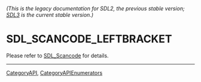 ###### (This is the legacy documentation for SDL2, the previous stable version; [SDL3](https://wiki.libsdl.org/SDL3/) is the current stable version.)
# SDL_SCANCODE_LEFTBRACKET

Please refer to [SDL_Scancode](SDL_Scancode) for details.

----
[CategoryAPI](CategoryAPI), [CategoryAPIEnumerators](CategoryAPIEnumerators)

